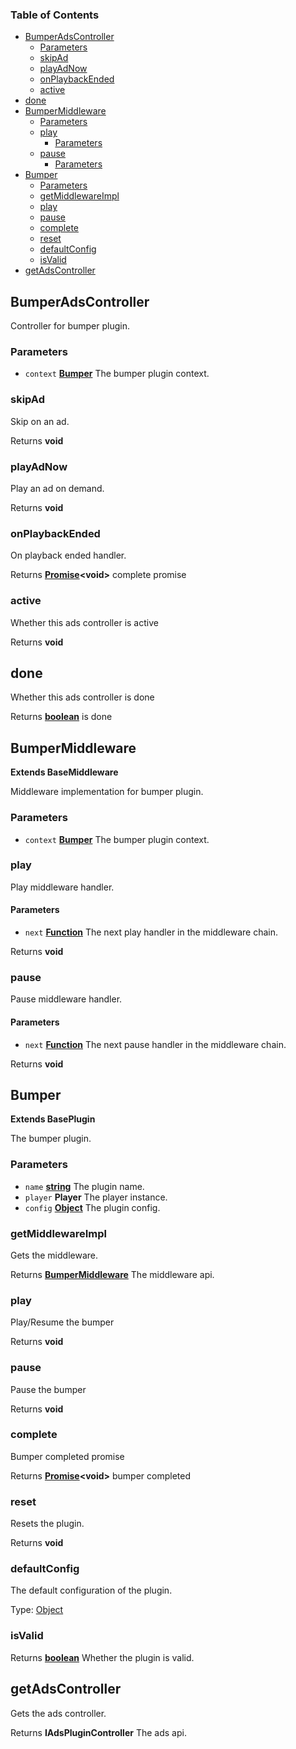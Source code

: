 <!-- Generated by documentation.js. Update this documentation by updating the source code. -->

### Table of Contents

- [BumperAdsController][1]
  - [Parameters][2]
  - [skipAd][3]
  - [playAdNow][4]
  - [onPlaybackEnded][5]
  - [active][6]
- [done][7]
- [BumperMiddleware][8]
  - [Parameters][9]
  - [play][10]
    - [Parameters][11]
  - [pause][12]
    - [Parameters][13]
- [Bumper][14]
  - [Parameters][15]
  - [getMiddlewareImpl][16]
  - [play][17]
  - [pause][18]
  - [complete][19]
  - [reset][20]
  - [defaultConfig][21]
  - [isValid][22]
- [getAdsController][23]

## BumperAdsController

Controller for bumper plugin.

### Parameters

- `context` **[Bumper][24]** The bumper plugin context.

### skipAd

Skip on an ad.

Returns **void**

### playAdNow

Play an ad on demand.

Returns **void**

### onPlaybackEnded

On playback ended handler.

Returns **[Promise][25]&lt;void>** complete promise

### active

Whether this ads controller is active

Returns **void**

## done

Whether this ads controller is done

Returns **[boolean][26]** is done

## BumperMiddleware

**Extends BaseMiddleware**

Middleware implementation for bumper plugin.

### Parameters

- `context` **[Bumper][24]** The bumper plugin context.

### play

Play middleware handler.

#### Parameters

- `next` **[Function][27]** The next play handler in the middleware chain.

Returns **void**

### pause

Pause middleware handler.

#### Parameters

- `next` **[Function][27]** The next pause handler in the middleware chain.

Returns **void**

## Bumper

**Extends BasePlugin**

The bumper plugin.

### Parameters

- `name` **[string][28]** The plugin name.
- `player` **Player** The player instance.
- `config` **[Object][29]** The plugin config.

### getMiddlewareImpl

Gets the middleware.

Returns **[BumperMiddleware][30]** The middleware api.

### play

Play/Resume the bumper

Returns **void**

### pause

Pause the bumper

Returns **void**

### complete

Bumper completed promise

Returns **[Promise][25]&lt;void>** bumper completed

### reset

Resets the plugin.

Returns **void**

### defaultConfig

The default configuration of the plugin.

Type: [Object][29]

### isValid

Returns **[boolean][26]** Whether the plugin is valid.

## getAdsController

Gets the ads controller.

Returns **IAdsPluginController** The ads api.

[1]: #bumperadscontroller
[2]: #parameters
[3]: #skipad
[4]: #playadnow
[5]: #onplaybackended
[6]: #active
[7]: #done
[8]: #bumpermiddleware
[9]: #parameters-1
[10]: #play
[11]: #parameters-2
[12]: #pause
[13]: #parameters-3
[14]: #bumper
[15]: #parameters-4
[16]: #getmiddlewareimpl
[17]: #play-1
[18]: #pause-1
[19]: #complete
[20]: #reset
[21]: #defaultconfig
[22]: #isvalid
[23]: #getadscontroller
[24]: #bumper
[25]: https://developer.mozilla.org/docs/Web/JavaScript/Reference/Global_Objects/Promise
[26]: https://developer.mozilla.org/docs/Web/JavaScript/Reference/Global_Objects/Boolean
[27]: https://developer.mozilla.org/docs/Web/JavaScript/Reference/Statements/function
[28]: https://developer.mozilla.org/docs/Web/JavaScript/Reference/Global_Objects/String
[29]: https://developer.mozilla.org/docs/Web/JavaScript/Reference/Global_Objects/Object
[30]: #bumpermiddleware
